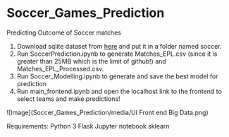# Soccer_Games_Prediction
Predicting Outcome of Soccer matches

1. Download sqlite dataset from [here](https://www.kaggle.com/hugomathien/soccer/downloads/database.sqlite/10) and put it in a folder named soccer.
2. Run SoccerPrediction.ipynb to generate Matches_EPL.csv (since it is greater than 25MB which is the limit of github!) and Matches_EPL_Processed.csv.
3. Run Soccer_Modelling.ipynb to generate and save the best model for prediction
4. Run main_frontend.ipynb and open the localhost link to the frontend to select teams and make predictions!

![Image](Soccer_Games_Prediction/media/UI Front end Big Data.png)

Requirements:
Python 3
Flask
Jupyter notebook
sklearn

